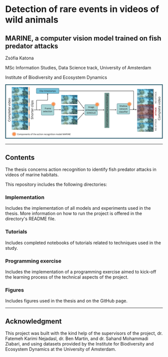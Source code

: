 # Detection of rare events in videos of wild animals
## MARINE, a computer vision model trained on fish predator attacks
Zsófia Katona

MSc Information Studies, Data Science track, University of Amsterdam

Institute of Biodiversity and Ecosystem Dynamics

![Pipeline](Figures/pipeline_for_github.jpg)

---

## Contents
The thesis concerns action recognition to identify fish predator attacks in videos of marine habitats.

This repository includes the following directories:

### Implementation
Includes the implementation of all models and experiments used in the thesis. More information on how to run the project is offered in the directory's README file.

### Tutorials
Includes completed notebooks of tutorials related to techniques used in the study.

### Programming exercise
Includes the implementation of a programming exercise aimed to kick-off the learning process of the technical aspects of the project.

### Figures
Includes figures used in the thesis and on the GitHub page.

---
## Acknowledgment
This project was built with the kind help of the supervisors of the project, dr. Fatemeh Karimi Nejadasl, dr. Ben Martin, and dr. Sahand Mohammadi Ziabari, and using datasets provided by the Institute for Biodiversity and Ecosystem Dynamics at the University of Amsterdam.
